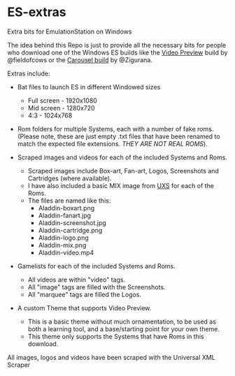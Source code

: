# ES-extras
Extra bits for EmulationStation on Windows

The idea behind this Repo is just to provide all the necessary bits for people who download one of the Windows ES builds like the [Video Preview](https://github.com/fieldofcows/EmulationStation/releases/tag/v0.1-beta.7) build by @fieldofcows or the [Carousel build](https://dl.dropboxusercontent.com/u/859248/RetroPieES/SystemCarousel_mod_beta_22feb2017.7z) by @Zigurana.

Extras include:
- Bat files to launch ES in different Windowed sizes
  - Full screen - 1920x1080
  - Mid screen - 1280x720
  - 4:3 - 1024x768
  
- Rom folders for multiple Systems, each with a number of fake roms. (Please note, these are just empty .txt files that have been renamed to match the expected file extensions. *THEY ARE NOT REAL ROMS*).

- Scraped images and videos for each of the included Systems and Roms.
  - Scraped images include Box-art, Fan-art, Logos, Screenshots and Cartridges (where available).
  - I have also included a basic MIX image from [UXS](https://github.com/Universal-Rom-Tools/Universal-XML-Scraper/) for each of the Roms.
  - The files are named like this:
    - Aladdin-boxart.png
    - Aladdin-fanart.jpg
    - Aladdin-screenshot.jpg
    - Aladdin-cartridge.png
    - Aladdin-logo.png
    - Aladdin-mix.png
    - Aladdin-video.mp4

- Gamelists for each of the included Systems and Roms.
  - All videos are within "video" tags.
  - All "image" tags are filled with the Screenshots.
  - All "marquee" tags are filled the Logos.

- A custom Theme that supports Video Preview.
  - This is a basic theme without much ornamentation, to be used as both a learning tool, and a base/starting point for your own theme.
  - This theme only supports the Systems that have Roms in this download.
  
All images, logos and videos have been scraped with the Universal XML Scraper
